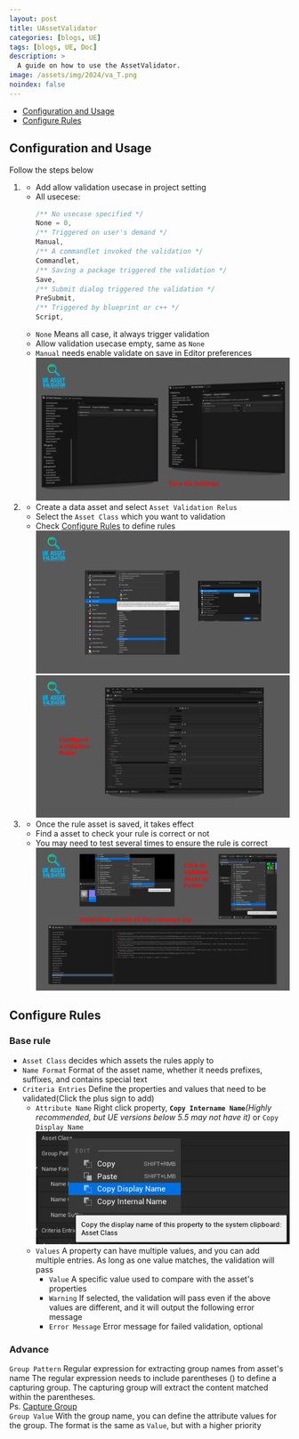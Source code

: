 ```yaml
---
layout: post
title: UAssetValidator
categories: [blogs, UE]
tags: [blogs, UE, Doc]
description: >
  A guide on how to use the AssetValidator.
image: /assets/img/2024/va_T.png
noindex: false
---
```


* [Configuration and Usage](#Configuration-and-Usage)
* [Configure Rules](#Configure-Rules)

## Configuration and Usage
Follow the steps below  
1.  - Add allow validation usecase in project setting  
    - All usecese:
      ```c++
      /** No usecase specified */
      None = 0,
      /** Triggered on user's demand */
      Manual,
      /** A commandlet invoked the validation */
      Commandlet,
      /** Saving a package triggered the validation */
      Save,
      /** Submit dialog triggered the validation */
      PreSubmit,
      /** Triggered by blueprint or c++ */
      Script,
      ```
    - `None` Means all case, it always trigger validation
    - Allow validation usecase empty, same as `None`  
    - `Manual` needs enable validate on save in Editor preferences  
    ![Editor settings](/assets/img/2024/va_s.png)  
1.  - Create a data asset and select `Asset Validation Relus`  
    - Select the `Asset Class` which you want to validation
    - Check [Configure Rules](#Configure-Rules) to define rules
    ![Create rule](/assets/img/2024/va_a.png)
    ![Configure rules](/assets/img/2024/va_c.png)  
1.  - Once the rule asset is saved, it takes effect
    - Find a asset to check your rule is correct or not
    - You may need to test several times to ensure the rule is correct
    ![Validation results](/assets/img/2024/va_r.png)  
## Configure Rules
### Base rule

- `Asset Class` decides which assets the rules apply to  
- `Name Format` Format of the asset name, whether it needs prefixes, suffixes, and contains special text  
- `Criteria Entries` Define the properties and values that need to be validated(Click the plus sign to add)  
  - `Attribute Name` Right click property, **`Copy Intername Name`**_(Highly recommended, but UE versions below 5.5 may not have it)_ or `Copy Display Name` ![Copy Attribute Name](/assets/img/2024/va_rc.png)  
  - `Values` A property can have multiple values, and you can add multiple entries. As long as one value matches, the validation will pass  
    - `Value` A specific value used to compare with the asset's properties  
    - `Warning` If selected, the validation will pass even if the above values are different, and it will output the following error message  
    - `Error Message` Error message for failed validation, optional  
### Advance

`Group Pattern` Regular expression for extracting group names from asset's name
The regular expression needs to include parentheses () to define a capturing group.
The capturing group will extract the content matched within the parentheses.  
Ps. [Capture Group][1]  
`Group Value` With the group name, you can define the attribute values for the group. The format is the same as `Value`, but with a higher priority 

[1]:https://www.regexone.com/lesson/capturing_groups